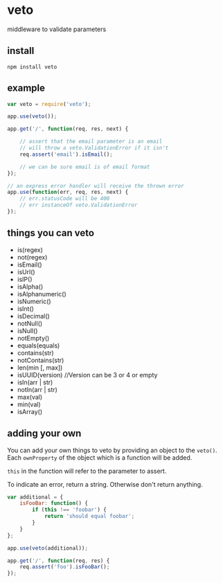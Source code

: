 # veto

middleware to validate parameters

## install

```
npm install veto
```

## example

```javascript
var veto = require('veto');

app.use(veto());

app.get('/', function(req, res, next) {

    // assert that the email parameter is an email
    // will throw a veto.ValidationError if it isn't
    req.assert('email').isEmail();

    // we can be sure email is of email format
});

// an express error handler will receive the thrown error
app.use(function(err, req, res, next) {
    // err.statusCode will be 400
    // err instanceOf veto.ValidationError
});
```

## things you can veto

* is(regex)
* not(regex)
* isEmail()
* isUrl()
* isIP()
* isAlpha()
* isAlphanumeric()
* isNumeric()
* isInt()
* isDecimal()
* notNull()
* isNull()
* notEmpty()
* equals(equals)
* contains(str)
* notContains(str)
* len(min [, max])
* isUUID(version) //Version can be 3 or 4 or empty
* isIn(arr | str)
* notIn(arr | str)
* max(val)
* min(val)
* isArray()

## adding your own

You can add your own things to veto by providing an object to the ```veto()```. Each ```ownProperty``` of the object which is a function will be added.

```this``` in the function will refer to the parameter to assert.

To indicate an error, return a string. Otherwise don't return anything.

```javascript
var additional = {
    isFooBar: function() {
        if (this !== 'foobar') {
            return 'should equal foobar';
        }
    }
};

app.use(veto(additional));

app.get('/', function(req, res) {
    req.assert('foo').isFooBar();
});
```
